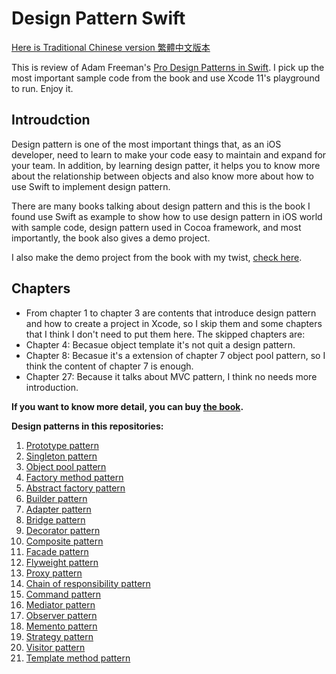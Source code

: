 # Design Pattern Swift

[Here is Traditional Chinese version 繁體中文版本](https://github.com/hayasilin/design-pattern-swift/blob/master/README_zh-Hant.md)

This is review of Adam Freeman's [Pro Design Patterns in Swift](https://www.amazon.com/Design-Patterns-Swift-Adam-Freeman/dp/148420395X). I pick up the most important sample code from the book and use Xcode 11's playground to run. Enjoy it.

## Introudction

Design pattern is one of the most important things that, as an iOS developer, need to learn to make your code easy to maintain and expand for your team. In addition, by learning design patter, it helps you to know more about the relationship between objects and also know more about how to use Swift to implement design pattern.

There are many books talking about design pattern and this is the book I found use Swift as example to show how to use design pattern in iOS world with sample code, design pattern used in Cocoa framework, and most importantly, the book also gives a demo project.

I also make the demo project from the book with my twist, [check here](https://github.com/hayasilin/design-pattern-swift-demo-project).

## Chapters

- From chapter 1 to chapter 3 are contents that introduce design pattern and how to create a project in Xcode, so I skip them and some chapters that I think I don't need to put them here. The skipped chapters are:
- Chapter 4: Becasue object template it's not quit a design pattern.
- Chapter 8: Becasue it's a extension of chapter 7 object pool pattern, so I think the content of chapter 7 is enough. 
- Chapter 27: Because it talks about MVC pattern, I think no needs more introduction.

**If you want to know more detail, you can buy [the book]((https://www.amazon.com/Design-Patterns-Swift-Adam-Freeman/dp/148420395X)).**

**Design patterns in this repositories:**

1. [Prototype pattern](https://github.com/hayasilin/design-pattern-swift/blob/master/05_PrototypePattern.playground/Contents.swift)
2. [Singleton pattern](https://github.com/hayasilin/design-pattern-swift/blob/master/06_SingletonPattern.playground/Contents.swift)
3. [Object pool pattern](https://github.com/hayasilin/design-pattern-swift/blob/master/07_ObjectPoolPattern.playground/Contents.swift)
4. [Factory method pattern](https://github.com/hayasilin/design-pattern-swift/blob/master/09_FactoryMethodPattern.playground/Contents.swift)
5. [Abstract factory pattern](https://github.com/hayasilin/design-pattern-swift/blob/master/10_AbstractFactoryPattern.playground/Contents.swift)
6. [Builder pattern](https://github.com/hayasilin/design-pattern-swift/blob/master/11_BuilderPattern.playground/Contents.swift)
7. [Adapter pattern](https://github.com/hayasilin/design-pattern-swift/blob/master/12_AdapterPattern.playground/Contents.swift)
8. [Bridge pattern](https://github.com/hayasilin/design-pattern-swift/blob/master/13_BridgePattern.playground/Contents.swift)
9. [Decorator pattern](https://github.com/hayasilin/design-pattern-swift/blob/master/14_DecoratorPattern.playground/Contents.swift)
10. [Composite pattern](https://github.com/hayasilin/design-pattern-swift/blob/master/15_CompositePattern.playground/Contents.swift)
11. [Facade pattern](https://github.com/hayasilin/design-pattern-swift/blob/master/16_FacadePattern.playground/Contents.swift)
12. [Flyweight pattern](https://github.com/hayasilin/design-pattern-swift/blob/master/17_FlyweightPattern.playground/Contents.swift)
13. [Proxy pattern](https://github.com/hayasilin/design-pattern-swift/blob/master/18_ProxyPattern.playground/Contents.swift)
14. [Chain of responsibility pattern](https://github.com/hayasilin/design-pattern-swift/blob/master/19_ChainOfResponsibilityPattern.playground/Contents.swift)
15. [Command pattern](https://github.com/hayasilin/design-pattern-swift/blob/master/20_CommandPattern.playground/Contents.swift)
16. [Mediator pattern](https://github.com/hayasilin/design-pattern-swift/blob/master/21_MediatorPattern.playground/Contents.swift)
17. [Observer pattern](https://github.com/hayasilin/design-pattern-swift/blob/master/22_ObserverPattern.playground/Contents.swift)
18. [Memento pattern](https://github.com/hayasilin/design-pattern-swift/blob/master/23_MementoPattern.playground/Contents.swift)
19. [Strategy pattern](https://github.com/hayasilin/design-pattern-swift/blob/master/24_StrategyPattern.playground/Contents.swift)
20. [Visitor pattern](https://github.com/hayasilin/design-pattern-swift/blob/master/25_VisitorPattern.playground/Contents.swift)
21. [Template method pattern](https://github.com/hayasilin/design-pattern-swift/blob/master/26_TemplateMethodPattern.playground/Contents.swift)